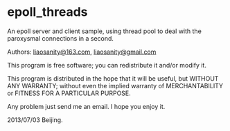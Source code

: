 epoll_threads
=============

An epoll server and client sample, using thread pool to deal with the paroxysmal connections in a second.

Authors: liaosanity@163.com, liaosanity@gmail.com

This program is free software; you can redistribute it and/or modify it.

This program is distributed in the hope that it will be useful,
but WITHOUT ANY WARRANTY; without even the implied warranty of MERCHANTABILITY or FITNESS FOR A PARTICULAR PURPOSE.

Any problem just send me an email. I hope you enjoy it.

2013/07/03 Beijing.